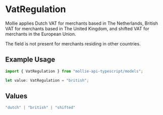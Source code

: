 # VatRegulation

Mollie applies Dutch VAT for merchants based in The Netherlands, British VAT for merchants based in The United
Kingdom, and shifted VAT for merchants in the European Union.

The field is not present for merchants residing in other countries.

## Example Usage

```typescript
import { VatRegulation } from "mollie-api-typescript/models";

let value: VatRegulation = "british";
```

## Values

```typescript
"dutch" | "british" | "shifted"
```